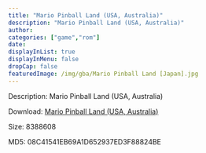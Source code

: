 ```yaml
---
title: "Mario Pinball Land (USA, Australia)"
description: "Mario Pinball Land (USA, Australia)"
author: 
categories: ["game","rom"]
date: 
displayInList: true
displayInMenu: false
dropCap: false
featuredImage: /img/gba/Mario Pinball Land [Japan].jpg
---
```


Description: Mario Pinball Land (USA, Australia)

Download: <a style="text-decoration:underline;" href="https://mega.nz/#!iDBgEA4S!DM-InqleLuFg3hst7ul-wlBG2eoiKKvZzN0JXLJwSSY" target = "_blank" rel = "nofollow" > Mario Pinball Land (USA, Australia)</a>

Size: 8388608

MD5: 08C41541EB69A1D652937ED3F88824BE


